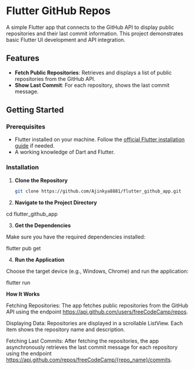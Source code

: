# Flutter GitHub Repos

A simple Flutter app that connects to the GitHub API to display public repositories and their last commit information. This project demonstrates basic Flutter UI development and API integration.

## Features

- **Fetch Public Repositories**: Retrieves and displays a list of public repositories from the GitHub API.
- **Show Last Commit**: For each repository, shows the last commit message.

## Getting Started

### Prerequisites

- Flutter installed on your machine. Follow the [official Flutter installation guide](https://flutter.dev/docs/get-started/install) if needed.
- A working knowledge of Dart and Flutter.

### Installation

1. **Clone the Repository**

   ```bash
   git clone https://github.com/Ajinkya8881/flutter_github_app.git

2. **Navigate to the Project Directory**

cd flutter_github_app

3. **Get the Dependencies**

Make sure you have the required dependencies installed:

flutter pub get

4. **Run the Application**

Choose the target device (e.g., Windows, Chrome) and run the application:

flutter run

**How It Works**

Fetching Repositories: The app fetches public repositories from the GitHub API using the endpoint https://api.github.com/users/freeCodeCamp/repos.

Displaying Data: Repositories are displayed in a scrollable ListView. Each item shows the repository name and description.

Fetching Last Commits: After fetching the repositories, the app asynchronously retrieves the last commit message for each repository using the endpoint https://api.github.com/repos/freeCodeCamp/{repo_name}/commits.